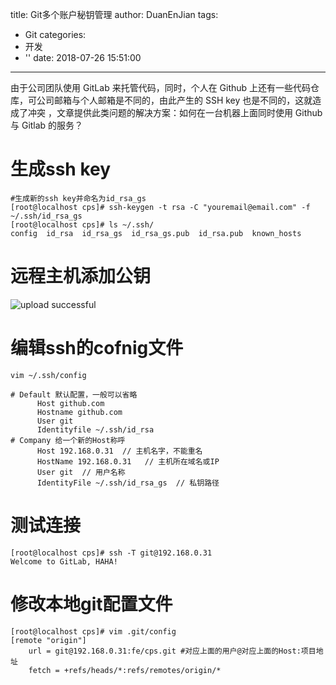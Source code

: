 title: Git多个账户秘钥管理
author: DuanEnJian
tags:
  - Git
categories:
  - 开发
  - ''
date: 2018-07-26 15:51:00
---
由于公司团队使用 GitLab 来托管代码，同时，个人在 Github 上还有一些代码仓库，可公司邮箱与个人邮箱是不同的，由此产生的 SSH key 也是不同的，这就造成了冲突 ，文章提供此类问题的解决方案：如何在一台机器上面同时使用 Github 与 Gitlab 的服务？

# 生成ssh key
```
#生成新的ssh key并命名为id_rsa_gs
[root@localhost cps]# ssh-keygen -t rsa -C "youremail@email.com" -f ~/.ssh/id_rsa_gs
[root@localhost cps]# ls ~/.ssh/
config  id_rsa  id_rsa_gs  id_rsa_gs.pub  id_rsa.pub  known_hosts
```
# 远程主机添加公钥

![upload successful](/images/image.png)
# 编辑ssh的cofnig文件
```
vim ~/.ssh/config

# Default 默认配置，一般可以省略
      Host github.com
      Hostname github.com
      User git
      Identityfile ~/.ssh/id_rsa
# Company 给一个新的Host称呼
      Host 192.168.0.31  // 主机名字，不能重名
      HostName 192.168.0.31   // 主机所在域名或IP
      User git  // 用户名称
      IdentityFile ~/.ssh/id_rsa_gs  // 私钥路径
```
# 测试连接
```
[root@localhost cps]# ssh -T git@192.168.0.31
Welcome to GitLab, HAHA!
```
# 修改本地git配置文件
```
[root@localhost cps]# vim .git/config 
[remote "origin"]
    url = git@192.168.0.31:fe/cps.git #对应上面的用户@对应上面的Host:项目地址
    fetch = +refs/heads/*:refs/remotes/origin/*
```